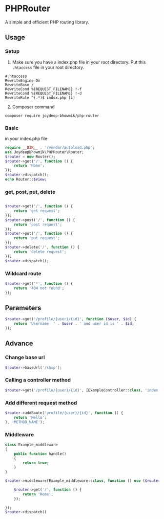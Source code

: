 # PHPRouter
A simple and efficient PHP routing library.

## Usage
### Setup
1. Make sure you have a index.php file in your root directory.
Put this `.htaccess` file in your root directory.

```apacheconfig
#.htaccess
RewriteEngine On
RewriteBase /
RewriteCond %{REQUEST_FILENAME} !-f
RewriteCond %{REQUEST_FILENAME} !-d
RewriteRule ^(.*)$ index.php [L]
```
2. Composer command
```composer
composer require joydeep-bhowmik/php-router
```
### Basic
in your index.php file
```PHP
require __DIR__ . '/vendor/autoload.php';
use JoydeepBhowmik\PHPRouter\Router;
$router = new Router();
$router->get('/', function () {
    return 'Home';
});
$router->dispatch();
echo Router::$view;
```
### get, post, put, delete
```PHP

$router->get('/', function () {
    return 'get request';
});
$router->post('/', function () {
    return 'post request';
});
$router->put('/', function () {
    return 'put request';
});
$router->delete('/', function () {
    return 'delete request';
});
$router->dispatch();
```
### Wildcard route
```PHP
$router->get('*', function () {
    return '404 not found';
});
```
## Parameters
```PHP
$router->get('/profile/{user}/{id}', function ($user, $id) {
    return 'Username  ' . $user . ' and user id is ' . $id;
});
```

## Advance

### Change base url
```PHP
$router->baseUrl('/shop');
```
### Calling a controller method
```PHP
$router->get('/profile/{user}/{id}', [ExampleController::class, 'index']);
```

### Add different request method
```PHP
$router->addRoute('profile/{user}/{id}', function () {
    return 'Hello';
}, 'METHOD_NAME');
```
### Middleware

```PHP
class Example_middleware
{
    public function handle()
    {
        return true;
    }
}

$router->middleware(Example_middleware::class, function () use ($router) {

    $router->get('/', function () {
        return 'Home';
    });

});
$router->dispatch()

```
